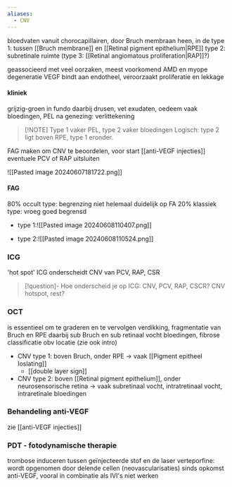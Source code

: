 ```yaml
---
aliases:
  - CNV
---
```


bloedvaten vanuit chorocapillairen, door Bruch membraan heen, in de 
type 1: tussen [[Bruch membrane]] en [[Retinal pigment epithelium|RPE]] 
type 2: subretinale ruimte
(type 3: [[Retinal angiomatous proliferation|RAP]]?)

geassocieerd met veel oorzaken, meest voorkomend AMD en myope degeneratie
VEGF bindt aan endotheel, veroorzaakt proliferatie en lekkage

#### kliniek
grijzig-groen in fundo
daarbij drusen, vet exudaten, oedeem
vaak bloedingen, PEL
na genezing: verlittekening

> [!NOTE] Type 1 vaker PEL, type 2 vaker bloedingen
> Logisch: type 2 ligt boven RPE, type 1 eronder.

FAG maken om CNV te beoordelen, voor start [[anti-VEGF injecties]]
eventuele PCV of RAP uitsluiten

![[Pasted image 20240607181722.png]]

#### FAG
80% occult type: begrenzing niet helemaal duidelijk op FA
20% klassiek type: vroeg goed begrensd

- type 1:![[Pasted image 20240608110407.png]]

- type 2:![[Pasted image 20240608110524.png]]
### ICG
'hot spot'
ICG onderscheidt CNV van PCV, RAP, CSR

> [!question]- Hoe onderscheid je op ICG: CNV, PCV, RAP, CSCR?
> CNV hotspot, rest?


### OCT
is essentieel om te graderen en te vervolgen
verdikking, fragmentatie van Bruch en RPE
daarbij sub Bruch en sub retinaal vocht
bloedingen, fibrose
classificatie obv locatie (zie ook intro)
- CNV type 1: boven Bruch, onder RPE -> vaak [[Pigment epitheel loslating]]
	- [[double layer sign]] 
- CNV type 2: boven [[Retinal pigment epithelium]], onder neurosensorische retina -> vaak subretinaal vocht, intratretinaal vocht, intraretinale bloedingen

### Behandeling anti-VEGF
zie [[anti-VEGF injecties]]

### PDT - fotodynamische therapie
trombose induceren tussen geïnjecteerde stof en de laser
verteporfine: wordt opgenomen door delende cellen (neovascularisaties)
sinds opkomst anti-VEGF, vooral in combinatie als IVI's niet werken

